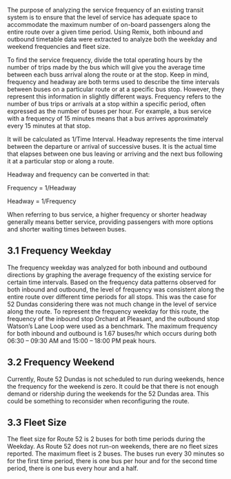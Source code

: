 The purpose of analyzing the service frequency of an existing transit system is to ensure that the level of service has adequate space to accommodate the maximum number of on-board passengers along the entire route over a given time period. Using Remix, both inbound and outbound timetable data were extracted to analyze both the weekday and weekend frequencies and fleet size. 

To find the service frequency, divide the total operating hours by the number of trips made by the bus which will give you the average time between each buss arrival along the route or at the stop. Keep in mind, frequency and headway are both terms used to describe the time intervals between buses on a particular route or at a specific bus stop. However, they represent this information in slightly different ways. Frequency refers to the number of bus trips or arrivals at a stop within a specific period, often expressed as the number of buses per hour. For example, a bus service with a frequency of 15 minutes means that a bus arrives approximately every 15 minutes at that stop. 

It will be calculated as 1/Time Interval. Headway represents the time interval between the departure or arrival of successive buses. It is the actual time that elapses between one bus leaving or arriving and the next bus following it at a particular stop or along a route.

Headway and frequency can be converted in that:

Frequency = 1/Headway

Headway = 1/Frequency

When referring to bus service, a higher frequency or shorter headway generally means better service, providing passengers with more options and shorter waiting times between buses.

## 3.1 Frequency Weekday
The frequency weekday was analyzed for both inbound and outbound directions by graphing the average frequency of the existing service for certain time intervals. Based on the frequency data patterns observed for both inbound and outbound, the level of frequency was consistent along the entire route over different time periods for all stops. This was the case for 52 Dundas considering there was not much change in the level of service along the route. To represent the frequency weekday for this route, the frequency of the inbound stop Orchard at Pleasant, and the outbound stop Watson’s Lane Loop were used as a benchmark. The maximum frequency for both inbound and outbound is 1.67 buses/hr which occurs during both 06:30 – 09:30 AM and 15:00 – 18:00 PM peak hours.

## 3.2 Frequency Weekend
Currently, Route 52 Dundas is not scheduled to run during weekends, hence the frequency for the weekend is zero. It could be that there is not enough demand or ridership during the weekends for the 52 Dundas area. This could be something to reconsider when reconfiguring the route.

## 3.3 Fleet Size
The fleet size for Route 52 is 2 buses for both time periods during the Weekday. As Route 52 does not run-on weekends, there are no fleet sizes reported. The maximum fleet is 2 buses. The buses run every 30 minutes so for the first time period, there is one bus per hour and for the second time period, there is one bus every hour and a half.

